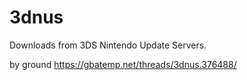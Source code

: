 3dnus
=====

Downloads from 3DS Nintendo Update Servers.

by ground
https://gbatemp.net/threads/3dnus.376488/
